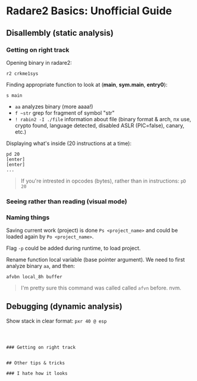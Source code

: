 # Radare2 Basics: Unofficial Guide

## Disallembly (static analysis)

### Getting on right track

Opening binary in radare2:
```
r2 crkme1sys
```

Finding appropriate function to look at (**main**, **sym.main**, **entry0**):
```
s main
```

  * ```aa``` analyzes binary (more aaaa!)
  * ```f ~str``` grep for fragment of symbol "str"
  * ```! rabin2 -I ./file``` information about file (binary format & arch, nx use, crypto found, language detected, disabled ASLR (PIC=false), canary, etc.)

Displaying what's inside (20 instructions at a time):
```
pd 20
[enter]
[enter]
...
```

> If you're intrested in opcodes (bytes), rather than in instructions: ```pD 20```

### Seeing rather than reading (visual mode)

### Naming things

Saving current work (project) is done ```Ps <project_name>``` and could be loaded again by ```Po <project_name>```.

Flag ```-p``` could be added during runtime, to load project.

Rename function local variable (base pointer argument). We need to first analyze binary ```aa```, and then:

```
afvbn local_8h buffer
```

> I'm pretty sure this command was called called ```afvn``` before. nvm.

## Debugging (dynamic analysis)

Show stack in clear format:
```pxr 40 @ esp```
```



### Getting on right track


## Other tips & tricks

### I hate how it looks
